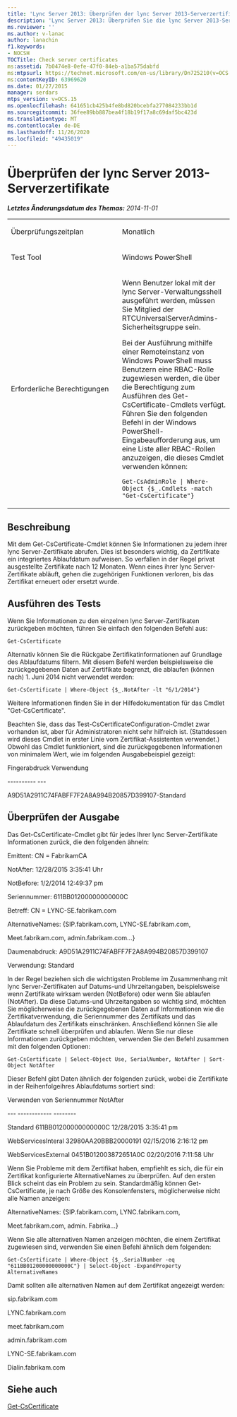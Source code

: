 ```yaml
---
title: 'Lync Server 2013: Überprüfen der lync Server 2013-Serverzertifikate'
description: 'Lync Server 2013: Überprüfen Sie die lync Server 2013-Serverzertifikate.'
ms.reviewer: ''
ms.author: v-lanac
author: lanachin
f1.keywords:
- NOCSH
TOCTitle: Check server certificates
ms:assetid: 7b0474e8-0efe-47f0-84eb-a1ba575dabfd
ms:mtpsurl: https://technet.microsoft.com/en-us/library/Dn725210(v=OCS.15)
ms:contentKeyID: 63969620
ms.date: 01/27/2015
manager: serdars
mtps_version: v=OCS.15
ms.openlocfilehash: 641651cb425b4fe8bd820bcebfa277084233bb1d
ms.sourcegitcommit: 36fee89bb887bea4f18b19f17a8c69daf5bc423d
ms.translationtype: MT
ms.contentlocale: de-DE
ms.lasthandoff: 11/26/2020
ms.locfileid: "49435019"
---
```

# <a name="check-lync-server-2013-server-certificates"></a>Überprüfen der lync Server 2013-Serverzertifikate

<div data-xmlns="http://www.w3.org/1999/xhtml">

<div class="topic" data-xmlns="http://www.w3.org/1999/xhtml" data-msxsl="urn:schemas-microsoft-com:xslt" data-cs="https://msdn.microsoft.com/">

<div data-asp="https://msdn2.microsoft.com/asp">



</div>

<div id="mainSection">

<div id="mainBody">

<span> </span>

_**Letztes Änderungsdatum des Themas:** 2014-11-01_


<table>
<colgroup>
<col style="width: 50%" />
<col style="width: 50%" />
</colgroup>
<tbody>
<tr class="odd">
<td><p>Überprüfungszeitplan</p></td>
<td><p>Monatlich</p></td>
</tr>
<tr class="even">
<td><p>Test Tool</p></td>
<td><p>Windows PowerShell</p></td>
</tr>
<tr class="odd">
<td><p>Erforderliche Berechtigungen</p></td>
<td><p>Wenn Benutzer lokal mit der lync Server-Verwaltungsshell ausgeführt werden, müssen Sie Mitglied der RTCUniversalServerAdmins-Sicherheitsgruppe sein.</p>
<p>Bei der Ausführung mithilfe einer Remoteinstanz von Windows PowerShell muss Benutzern eine RBAC-Rolle zugewiesen werden, die über die Berechtigung zum Ausführen des Get-CsCertificate-Cmdlets verfügt. Führen Sie den folgenden Befehl in der Windows PowerShell-Eingabeaufforderung aus, um eine Liste aller RBAC-Rollen anzuzeigen, die dieses Cmdlet verwenden können:</p>
<p><code>Get-CsAdminRole | Where-Object {$_.Cmdlets -match &quot;Get-CsCertificate&quot;}</code></p></td>
</tr>
</tbody>
</table>


<div>

## <a name="description"></a>Beschreibung

Mit dem Get-CsCertificate-Cmdlet können Sie Informationen zu jedem ihrer lync Server-Zertifikate abrufen. Dies ist besonders wichtig, da Zertifikate ein integriertes Ablaufdatum aufweisen. So verfallen in der Regel privat ausgestellte Zertifikate nach 12 Monaten. Wenn eines ihrer lync Server-Zertifikate abläuft, gehen die zugehörigen Funktionen verloren, bis das Zertifikat erneuert oder ersetzt wurde.

</div>

<div>

## <a name="running-the-test"></a>Ausführen des Tests

Wenn Sie Informationen zu den einzelnen lync Server-Zertifikaten zurückgeben möchten, führen Sie einfach den folgenden Befehl aus:

`Get-CsCertificate`

Alternativ können Sie die Rückgabe Zertifikatinformationen auf Grundlage des Ablaufdatums filtern. Mit diesem Befehl werden beispielsweise die zurückgegebenen Daten auf Zertifikate begrenzt, die ablaufen (können nach) 1. Juni 2014 nicht verwendet werden:

`Get-CsCertificate | Where-Object {$_.NotAfter -lt "6/1/2014"}`

Weitere Informationen finden Sie in der Hilfedokumentation für das Cmdlet "Get-CsCertificate".

Beachten Sie, dass das Test-CsCertificateConfiguration-Cmdlet zwar vorhanden ist, aber für Administratoren nicht sehr hilfreich ist. (Stattdessen wird dieses Cmdlet in erster Linie vom Zertifikat-Assistenten verwendet.) Obwohl das Cmdlet funktioniert, sind die zurückgegebenen Informationen von minimalem Wert, wie im folgenden Ausgabebeispiel gezeigt:

Fingerabdruck Verwendung

\---------- ---

A9D51A2911C74FABFF7F2A8A994B20857D399107-Standard

</div>

<div>

## <a name="reviewing-the-output"></a>Überprüfen der Ausgabe

Das Get-CsCertificate-Cmdlet gibt für jedes Ihrer lync Server-Zertifikate Informationen zurück, die den folgenden ähneln:

Emittent: CN = FabrikamCA

NotAfter: 12/28/2015 3:35:41 Uhr

NotBefore: 1/2/2014 12:49:37 pm

Seriennummer: 611BB01200000000000C

Betreff: CN = LYNC-SE.fabrikam.com

AlternativeNames: {SIP.fabrikam.com, LYNC-SE.fabrikam.com,

Meet.fabrikam.com, admin.fabrikam.com...}

Daumenabdruck: A9D51A2911C74FABFF7F2A8A994B20857D399107

Verwendung: Standard

In der Regel beziehen sich die wichtigsten Probleme im Zusammenhang mit lync Server-Zertifikaten auf Datums-und Uhrzeitangaben, beispielsweise wenn Zertifikate wirksam werden (NotBefore) oder wenn Sie ablaufen (NotAfter). Da diese Datums-und Uhrzeitangaben so wichtig sind, möchten Sie möglicherweise die zurückgegebenen Daten auf Informationen wie die Zertifikatverwendung, die Seriennummer des Zertifikats und das Ablaufdatum des Zertifikats einschränken. Anschließend können Sie alle Zertifikate schnell überprüfen und ablaufen. Wenn Sie nur diese Informationen zurückgeben möchten, verwenden Sie den Befehl zusammen mit den folgenden Optionen:

`Get-CsCertificate | Select-Object Use, SerialNumber, NotAfter | Sort-Object NotAfter`

Dieser Befehl gibt Daten ähnlich der folgenden zurück, wobei die Zertifikate in der Reihenfolgeihres Ablaufdatums sortiert sind:

Verwenden von Seriennummer NotAfter

\--- ------------ --------

Standard 611BB01200000000000C 12/28/2015 3:35:41 pm

WebServicesInteral 32980AA20BBB20000191 02/15/2016 2:16:12 pm

WebServicesExternal 0451B012003872651A0C 02/20/2016 7:11:58 Uhr

Wenn Sie Probleme mit dem Zertifikat haben, empfiehlt es sich, die für ein Zertifikat konfigurierte AlternativeNames zu überprüfen. Auf den ersten Blick scheint das ein Problem zu sein. Standardmäßig können Get-CsCertificate, je nach Größe des Konsolenfensters, möglicherweise nicht alle Namen anzeigen:

AlternativeNames: {SIP.fabrikam.com, LYNC.fabrikam.com,

Meet.fabrikam.com, admin. Fabrika...}

Wenn Sie alle alternativen Namen anzeigen möchten, die einem Zertifikat zugewiesen sind, verwenden Sie einen Befehl ähnlich dem folgenden:

`Get-CsCertificate | Where-Object {$_.SerialNumber -eq "611BB01200000000000C"} | Select-Object -ExpandProperty AlternativeNames`

Damit sollten alle alternativen Namen auf dem Zertifikat angezeigt werden:

sip.fabrikam.com

LYNC.fabrikam.com

meet.fabrikam.com

admin.fabrikam.com

LYNC-SE.fabrikam.com

Dialin.fabrikam.com

</div>

<div>

## <a name="see-also"></a>Siehe auch


[Get-CsCertificate](https://docs.microsoft.com/powershell/module/skype/Get-CsCertificate)  
  

</div>

</div>

<span> </span>

</div>

</div>

</div>

